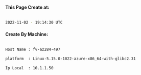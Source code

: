 
   
#### This Page Create at:

```bash

2022-11-02 - 19:14:30 UTC

```

#### Create By Machine:

```bash

Host Name : fv-az284-497

platform  : Linux-5.15.0-1022-azure-x86_64-with-glibc2.31

Ip Local  : 10.1.1.50

```

